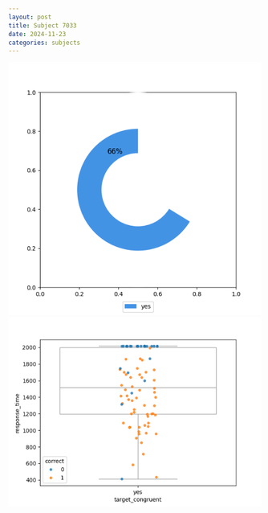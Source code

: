 ```yaml
---
layout: post
title: Subject 7033
date: 2024-11-23
categories: subjects
---
```


![](data/7033/run-8/7033_accuracy_target_congruence.png)
![](data/7033/run-8/7033_rt_congruence.png)
